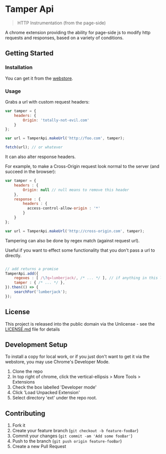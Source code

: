 # Tamper Api

> HTTP Instrumentation (from the page-side)

A chrome extension providing the ability for page-side js to modify http requests and responses, based on a variety of conditions.

## Getting Started

### Installation

You can get it from the [webstore](https://chrome.google.com/webstore/detail/tamper-api/ignadckeobailngfiafhdgcbkimllpdo).

### Usage

Grabs a url with custom request headers:

```javascript
var tamper = {
    headers: {
        Origin: 'totally-not-evil.com'
    }
};

var url = TamperApi.makeUrl('http://foo.com', tamper);

fetch(url); // or whatever
```

It can also alter response headers.

For example, to make a Cross-Origin request look normal to the server (and succeed in the browser):

```javascript
var tamper = {
    headers : {
        Origin: null // null means to remove this header
    },
    response : {
        headers : {
          access-control-allow-origin : '*'
        }
    }
};

var url = TamperApi.makeUrl('http://cross-origin.com', tamper);
```

Tampering can also be done by regex match (against request url).

Useful if you want to effect some functionality that you don't pass a url to directly.

```javascript

// add returns a promise
TamperApi.add({
    regexes : [ /\?q=lumberjack/, /* ... */ ], // if anything in this list matches, tampering will occur
    tamper : { /* ... */ },
}).then(() => {
    searchFor('lumberjack');
});

```

## License

This project is released into the public domain via the Unlicense - see the [LICENSE.md](LICENSE.md) file for details

## Development Setup

To install a copy for local work, or if you just don't want to get it via the webstore, you may use Chrome's Developer Mode.

1. Clone the repo
2. In top right of chrome, click the vertical-ellipsis > More Tools > Extensions
3. Check the box labelled 'Developer mode'
4. Click 'Load Unpacked Extension'
5. Select directory 'ext' under the repo root.

## Contributing

1. Fork it
2. Create your feature branch (`git checkout -b feature-fooBar`)
3. Commit your changes (`git commit -am 'Add some fooBar'`)
4. Push to the branch (`git push origin feature-fooBar`)
5. Create a new Pull Request
